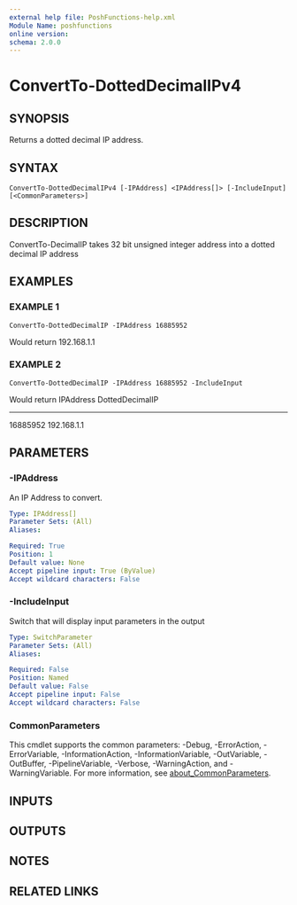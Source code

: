 ```yaml
---
external help file: PoshFunctions-help.xml
Module Name: poshfunctions
online version:
schema: 2.0.0
---
```


# ConvertTo-DottedDecimalIPv4

## SYNOPSIS
Returns a dotted decimal IP address.

## SYNTAX

```
ConvertTo-DottedDecimalIPv4 [-IPAddress] <IPAddress[]> [-IncludeInput] [<CommonParameters>]
```

## DESCRIPTION
ConvertTo-DecimalIP takes 32 bit unsigned integer address into a dotted decimal IP address

## EXAMPLES

### EXAMPLE 1
```
ConvertTo-DottedDecimalIP -IPAddress 16885952
```

Would return
192.168.1.1

### EXAMPLE 2
```
ConvertTo-DottedDecimalIP -IPAddress 16885952 -IncludeInput
```

Would return
IPAddress DottedDecimalIP
--------- ---------------
16885952 192.168.1.1

## PARAMETERS

### -IPAddress
An IP Address to convert.

```yaml
Type: IPAddress[]
Parameter Sets: (All)
Aliases:

Required: True
Position: 1
Default value: None
Accept pipeline input: True (ByValue)
Accept wildcard characters: False
```

### -IncludeInput
Switch that will display input parameters in the output

```yaml
Type: SwitchParameter
Parameter Sets: (All)
Aliases:

Required: False
Position: Named
Default value: False
Accept pipeline input: False
Accept wildcard characters: False
```

### CommonParameters
This cmdlet supports the common parameters: -Debug, -ErrorAction, -ErrorVariable, -InformationAction, -InformationVariable, -OutVariable, -OutBuffer, -PipelineVariable, -Verbose, -WarningAction, and -WarningVariable. For more information, see [about_CommonParameters](http://go.microsoft.com/fwlink/?LinkID=113216).

## INPUTS

## OUTPUTS

## NOTES

## RELATED LINKS
